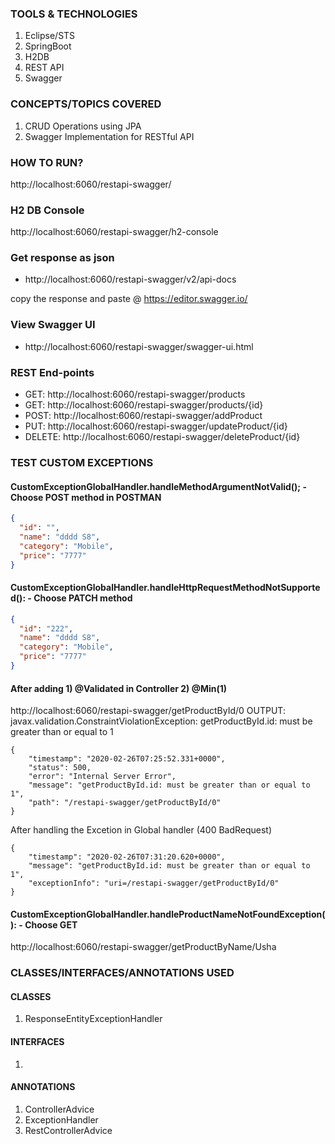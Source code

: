 ### TOOLS & TECHNOLOGIES
  1. Eclipse/STS
  2. SpringBoot
  3. H2DB
  4. REST API
  5. Swagger

### CONCEPTS/TOPICS COVERED
  1. CRUD Operations using JPA
  2. Swagger Implementation for RESTful API

### HOW TO RUN?
http://localhost:6060/restapi-swagger/

### H2 DB Console
http://localhost:6060/restapi-swagger/h2-console

### **Get response as json**
* http://localhost:6060/restapi-swagger/v2/api-docs 

copy the response and paste @ https://editor.swagger.io/

### **View Swagger UI**
* http://localhost:6060/restapi-swagger/swagger-ui.html

### **REST End-points**
* GET: http://localhost:6060/restapi-swagger/products
* GET: http://localhost:6060/restapi-swagger/products/{id}
* POST: http://localhost:6060/restapi-swagger/addProduct
* PUT: http://localhost:6060/restapi-swagger/updateProduct/{id}
* DELETE: http://localhost:6060/restapi-swagger/deleteProduct/{id}

### TEST CUSTOM EXCEPTIONS
#### CustomExceptionGlobalHandler.handleMethodArgumentNotValid(); - Choose POST method in POSTMAN
``` json
{
  "id": "",
  "name": "dddd S8",
  "category": "Mobile",
  "price": "7777"
}
```
#### CustomExceptionGlobalHandler.handleHttpRequestMethodNotSupported(): - Choose PATCH method
``` json
{
  "id": "222",
  "name": "dddd S8",
  "category": "Mobile",
  "price": "7777"
}
```

#### After adding 1) @Validated in Controller 2) @Min(1)
http://localhost:6060/restapi-swagger/getProductById/0
OUTPUT:
javax.validation.ConstraintViolationException: getProductById.id: must be greater than or equal to 1

```
{
    "timestamp": "2020-02-26T07:25:52.331+0000",
    "status": 500,
    "error": "Internal Server Error",
    "message": "getProductById.id: must be greater than or equal to 1",
    "path": "/restapi-swagger/getProductById/0"
}
```
After handling the Excetion in Global handler (400 BadRequest)

```
{
    "timestamp": "2020-02-26T07:31:20.620+0000",
    "message": "getProductById.id: must be greater than or equal to 1",
    "exceptionInfo": "uri=/restapi-swagger/getProductById/0"
}
```

#### CustomExceptionGlobalHandler.handleProductNameNotFoundException(): - Choose GET
http://localhost:6060/restapi-swagger/getProductByName/Usha


### CLASSES/INTERFACES/ANNOTATIONS USED
#### CLASSES
1. ResponseEntityExceptionHandler
 
#### INTERFACES
1.

#### ANNOTATIONS
1. ControllerAdvice
2. ExceptionHandler
3. RestControllerAdvice